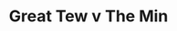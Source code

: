 ---
year: "1996"
serialNumber: "0191" 
game: "Great Tew"
title: "Great Tew v The Min"
gameLocation: "Great Tew"
gameDate: ""
result: ""
resultType: ""
type: "game"
---